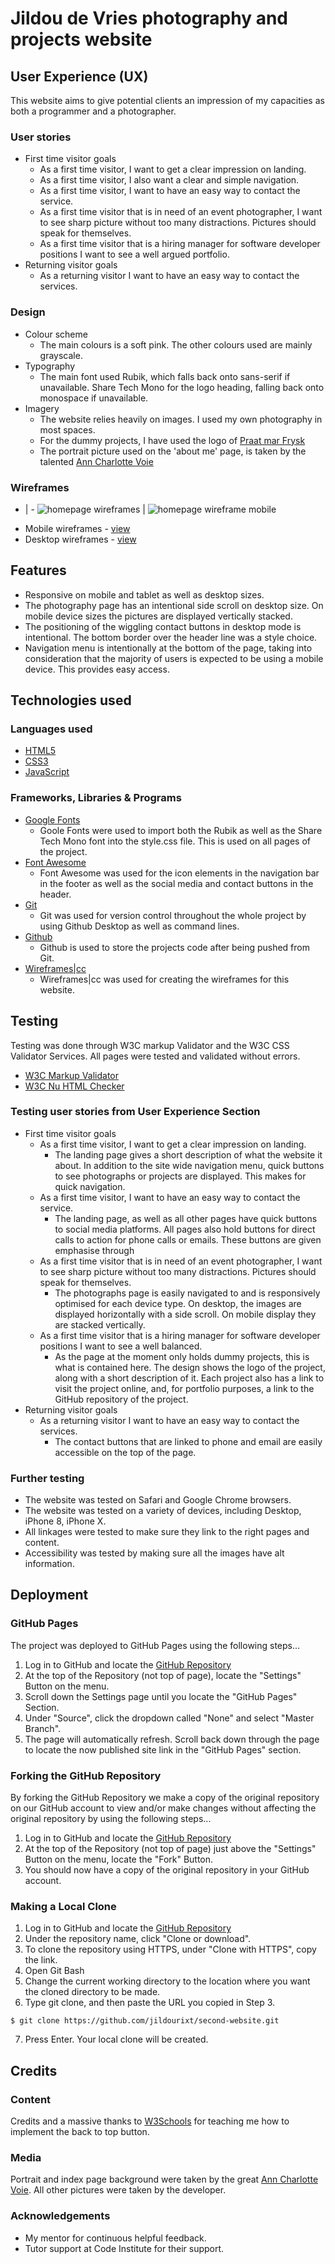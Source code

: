 # Jildou de Vries photography and projects website

## User Experience (UX)
This website aims to give potential clients an impression of my capacities as both a programmer and a photographer.

### User stories
* First time visitor goals
	* As a first time visitor, I want to get a clear impression on landing. 
	* As a first time visitor, I also want a clear and simple navigation.
	* As a first time visitor, I want to have an easy way to contact the service.
	* As a first time visitor that is in need of an event photographer, I want to see sharp picture without too many distractions. Pictures should speak for themselves.
	* As a first time visitor that is a hiring manager for software developer positions I want to see a well argued portfolio.
* Returning visitor goals
	* As a returning visitor I want to have an easy way to contact the services.

### Design
* Colour scheme
	* The main colours is a soft pink. The other colours used are mainly grayscale.
* Typography
	* The main font used Rubik, which falls back onto sans-serif if unavailable. Share Tech Mono for the logo heading, falling back onto monospace if unavailable.
* Imagery
	* The website relies heavily on images. I used my own photography in most spaces. 
	* For the dummy projects, I have used the logo of [Praat mar Frysk](https://www.praatmarfrysk.nl/wp-content/themes/vanilla/framework/images/pmf-noimage.jpg)
	* The portrait picture used on the 'about me' page, is taken by the talented [Ann Charlotte Voie](http://anncharlottevoie.com)

### Wireframes
- | -
![homepage wireframes](assets/wireframes/desktop/wireframe_landing_desktop.png) | ![homepage wireframe mobile](assets/wireframes/mobile/wireframe_landing_mobile.png)

* Mobile wireframes - [view](https://github.com/jildourixt/second-website/tree/master/assets/wireframes/mobile)
* Desktop wireframes - [view](https://github.com/jildourixt/second-website/tree/master/assets/wireframes/desktop)

## Features
* Responsive on mobile and tablet as well as desktop sizes.
* The photography page has an intentional side scroll on desktop size. On mobile device sizes the pictures are displayed vertically stacked.
* The positioning of the wiggling contact buttons in desktop mode is intentional. The bottom border over the header line was a style choice. 
* Navigation menu is intentionally at the bottom of the page, taking into consideration that the majority of users is expected to be using a mobile device. This provides easy access.

## Technologies used

### Languages used
* [HTML5](https://en.wikipedia.org/wiki/HTML5)
* [CSS3](https://en.wikipedia.org/wiki/Cascading_Style_Sheets)
* [JavaScript](https://en.wikipedia.org/wiki/JavaScript)

### Frameworks, Libraries & Programs 
* [Google Fonts](https://fonts.google.com/)
	* Goole Fonts were used to import both the Rubik as well as the Share Tech Mono font into the style.css file. This is used on all pages of the project.
* [Font Awesome](https://fontawesome.com/)
	* Font Awesome was used for the icon elements in the navigation bar in the footer as well as the social media and contact buttons in the header.
* [Git](https://git-scm.com/)
	* Git was used for version control throughout the whole project by using Github Desktop as well as command lines. 
* [Github](https://github.com/)
	* Github is used to store the projects code after being pushed from Git.
* [Wireframes|cc](https://wireframe.cc)
	* Wireframes|cc was used for creating the wireframes for this website.

## Testing

Testing was done through W3C markup Validator and the W3C CSS Validator Services. All pages were tested and validated without errors. 

* [W3C Markup Validator](https://jigsaw.w3.org/css-validator/#validate_by_input)
* [W3C Nu HTML Checker](https://validator.w3.org/nu/#textarea)

### Testing user stories from User Experience Section
* First time visitor goals
	* As a first time visitor, I want to get a clear impression on landing.
		* The landing page gives a short description of what the website it about. In addition to the site wide navigation menu, quick buttons to see photographs or projects are displayed. This makes for quick navigation.
	* As a first time visitor, I want to have an easy way to contact the service.
		* The landing page, as well as all other pages have quick buttons to social media platforms. All pages also hold buttons for direct calls to action for phone calls or emails. These buttons are given emphasise through 
	* As a first time visitor that is in need of an event photographer, I want to see sharp picture without too many distractions. Pictures should speak for themselves.
		* The photographs page is easily navigated to and is responsively optimised for each device type. On desktop, the images are displayed horizontally with a side scroll. On mobile display they are stacked vertically.
	* As a first time visitor that is a hiring manager for software developer positions I want to see a well balanced.
		* As the page at the moment only holds dummy projects, this is what is contained here. The design shows the logo of the project, along with a short description of it. Each project also has a link to visit the project online, and, for portfolio purposes, a link to the GitHub repository of the project.
* Returning visitor goals
	* As a returning visitor I want to have an easy way to contact the services.
		* The contact buttons that are linked to phone and email are easily accessible on the top of the page.

### Further testing
* The website was tested on Safari and Google Chrome browsers.
* The website was tested on a variety of devices, including Desktop, iPhone 8, iPhone X.
* All linkages were tested to make sure they link to the right pages and content.
* Accessibility was tested by making sure all the images have alt information.

## Deployment
### GitHub Pages

The project was deployed to GitHub Pages using the following steps...
1. Log in to GitHub and locate the [GitHub Repository](https://github.com/jildourixt/second-website.git)
2. At the top of the Repository (not top of page), locate the "Settings" Button on the menu.
4. Scroll down the Settings page until you locate the "GitHub Pages" Section.
5. Under "Source", click the dropdown called "None" and select "Master Branch".
6. The page will automatically refresh.
Scroll back down through the page to locate the now published site link in the "GitHub Pages" section.

### Forking the GitHub Repository

By forking the GitHub Repository we make a copy of the original repository on our GitHub account to view and/or make changes without affecting the original repository by using the following steps...

1. Log in to GitHub and locate the [GitHub Repository](https://github.com/jildourixt/second-website.git)
2. At the top of the Repository (not top of page) just above the "Settings" Button on the menu, locate the "Fork" Button.
3. You should now have a copy of the original repository in your GitHub account.

### Making a Local Clone

1. Log in to GitHub and locate the [GitHub Repository](https://github.com/jildourixt/second-website.git)
2. Under the repository name, click "Clone or download".
3. To clone the repository using HTTPS, under "Clone with HTTPS", copy the link.
4. Open Git Bash
5. Change the current working directory to the location where you want the cloned directory to be made.
6. Type git clone, and then paste the URL you copied in Step 3.
``` 
$ git clone https://github.com/jildourixt/second-website.git
```
7. Press Enter. Your local clone will be created.

## Credits
### Content
Credits and a massive thanks to [W3Schools](https://www.w3schools.com/howto/howto_js_scroll_to_top.asp) for teaching me how to implement the back to top button.
### Media
Portrait and index page background were taken by the great [Ann Charlotte Voie](www.anncharlottevoie.com
). All other pictures were taken by the developer.
### Acknowledgements
* My mentor for continuous helpful feedback. 
* Tutor support at Code Institute for their support.
